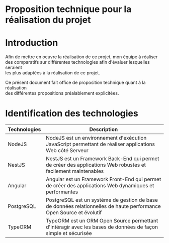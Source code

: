 # Proposition technique pour la réalisation du projet

# Introduction

Afin de mettre en oeuvre la réalisation de ce projet, mon équipe à réaliser<br>
des comparatifs sur différentes technologies afin d'évaluer lesquelles seraient<br>
les plus adaptées à la réalisation de ce projet.<br>

Ce présent document fait office de proposition technique quant à la réalisation<br>
des différentes propositions préalablement explicitées.<br>

# Identification des technologies 

| Technologies  | Description  |
|---|---|
| NodeJS | NodeJS est un environnement d'exécution JavaScript permettant de réaliser applications Web côté Serveur  |
| NestJS | NestJS est un Framework Back-End qui permet de créer des applications Web robustes et facilement maintenables  |
| Angular  | Angular est un Framework Front-End qui permet de créer des applications Web dynamiques et performantes |
| PostgreSQL | PostgreSQL est un système de gestion de base de données relationnelles de haute performance Open Source et évolutif  |
| TypeORM  | TypeORM est un ORM Open Source permettant d'intéragir avec les bases de données de façon simple et sécurisée |

